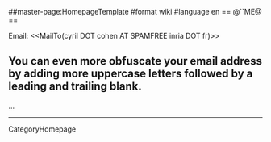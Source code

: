 ##master-page:HomepageTemplate
#format wiki
#language en
== @``ME@ ==

Email: <<MailTo(cyril DOT cohen AT SPAMFREE inria DOT fr)>>
## You can even more obfuscate your email address by adding more uppercase letters followed by a leading and trailing blank.

...

----
CategoryHomepage
